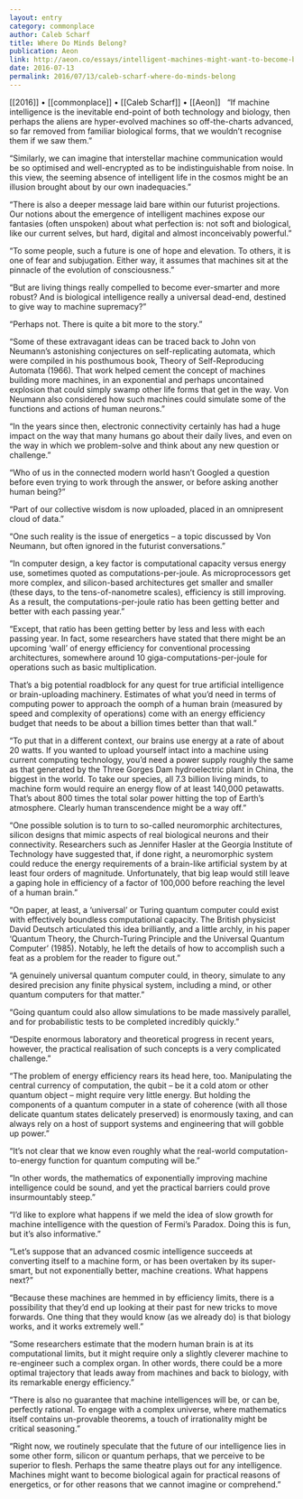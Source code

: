 ```yaml
---
layout: entry
category: commonplace
author: Caleb Scharf
title: Where Do Minds Belong?
publication: Aeon
link: http://aeon.co/essays/intelligent-machines-might-want-to-become-biological-again
date: 2016-07-13
permalink: 2016/07/13/caleb-scharf-where-do-minds-belong
---
```


[[2016]] • [[commonplace]] • [[Caleb Scharf]] • [[Aeon]]
 
“If machine intelligence is the inevitable end-point of both technology and biology, then perhaps the aliens are hyper-evolved machines so off-the-charts advanced, so far removed from familiar biological forms, that we wouldn’t recognise them if we saw them.”

“Similarly, we can imagine that interstellar machine communication would be so optimised and well-encrypted as to be indistinguishable from noise. In this view, the seeming absence of intelligent life in the cosmos might be an illusion brought about by our own inadequacies.”

“There is also a deeper message laid bare within our futurist projections. Our notions about the emergence of intelligent machines expose our fantasies (often unspoken) about what perfection is: not soft and biological, like our current selves, but hard, digital and almost inconceivably powerful.”

“To some people, such a future is one of hope and elevation. To others, it is one of fear and subjugation. Either way, it assumes that machines sit at the pinnacle of the evolution of consciousness.”

“But are living things really compelled to become ever-smarter and more robust? And is biological intelligence really a universal dead-end, destined to give way to machine supremacy?”

“Perhaps not. There is quite a bit more to the story.”

“Some of these extravagant ideas can be traced back to John von Neumann’s astonishing conjectures on self-replicating automata, which were compiled in his posthumous book, Theory of Self-Reproducing Automata (1966). That work helped cement the concept of machines building more machines, in an exponential and perhaps uncontained explosion that could simply swamp other life forms that get in the way. Von Neumann also considered how such machines could simulate some of the functions and actions of human neurons.”

“In the years since then, electronic connectivity certainly has had a huge impact on the way that many humans go about their daily lives, and even on the way in which we problem-solve and think about any new question or challenge.”

“Who of us in the connected modern world hasn’t Googled a question before even trying to work through the answer, or before asking another human being?”

“Part of our collective wisdom is now uploaded, placed in an omnipresent cloud of data.”

“One such reality is the issue of energetics – a topic discussed by Von Neumann, but often ignored in the futurist conversations.”

“In computer design, a key factor is computational capacity versus energy use, sometimes quoted as computations-per-joule. As microprocessors get more complex, and silicon-based architectures get smaller and smaller (these days, to the tens-of-nanometre scales), efficiency is still improving. As a result, the computations-per-joule ratio has been getting better and better with each passing year.”

“Except, that ratio has been getting better by less and less with each passing year. In fact, some researchers have stated that there might be an upcoming ‘wall’ of energy efficiency for conventional processing architectures, somewhere around 10 giga-computations-per-joule for operations such as basic multiplication.

That’s a big potential roadblock for any quest for true artificial intelligence or brain-uploading machinery. Estimates of what you’d need in terms of computing power to approach the oomph of a human brain (measured by speed and complexity of operations) come with an energy efficiency budget that needs to be about a billion times better than that wall.”

“To put that in a different context, our brains use energy at a rate of about 20 watts. If you wanted to upload yourself intact into a machine using current computing technology, you’d need a power supply roughly the same as that generated by the Three Gorges Dam hydroelectric plant in China, the biggest in the world. To take our species, all 7.3 billion living minds, to machine form would require an energy flow of at least 140,000 petawatts. That’s about 800 times the total solar power hitting the top of Earth’s atmosphere. Clearly human transcendence might be a way off.”

“One possible solution is to turn to so-called neuromorphic architectures, silicon designs that mimic aspects of real biological neurons and their connectivity. Researchers such as Jennifer Hasler at the Georgia Institute of Technology have suggested that, if done right, a neuromorphic system could reduce the energy requirements of a brain-like artificial system by at least four orders of magnitude. Unfortunately, that big leap would still leave a gaping hole in efficiency of a factor of 100,000 before reaching the level of a human brain.”

“On paper, at least, a ‘universal’ or Turing quantum computer could exist with effectively boundless computational capacity. The British physicist David Deutsch articulated this idea brilliantly, and a little archly, in his paper ‘Quantum Theory, the Church-Turing Principle and the Universal Quantum Computer’ (1985). Notably, he left the details of how to accomplish such a feat as a problem for the reader to figure out.”

“A genuinely universal quantum computer could, in theory, simulate to any desired precision any finite physical system, including a mind, or other quantum computers for that matter.”

“Going quantum could also allow simulations to be made massively parallel, and for probabilistic tests to be completed incredibly quickly.”

“Despite enormous laboratory and theoretical progress in recent years, however, the practical realisation of such concepts is a very complicated challenge.”

“The problem of energy efficiency rears its head here, too. Manipulating the central currency of computation, the qubit – be it a cold atom or other quantum object – might require very little energy. But holding the components of a quantum computer in a state of coherence (with all those delicate quantum states delicately preserved) is enormously taxing, and can always rely on a host of support systems and engineering that will gobble up power.”

“It’s not clear that we know even roughly what the real-world computation-to-energy function for quantum computing will be.”

“In other words, the mathematics of exponentially improving machine intelligence could be sound, and yet the practical barriers could prove insurmountably steep.”

“I’d like to explore what happens if we meld the idea of slow growth for machine intelligence with the question of Fermi’s Paradox. Doing this is fun, but it’s also informative.”

“Let’s suppose that an advanced cosmic intelligence succeeds at converting itself to a machine form, or has been overtaken by its super-smart, but not exponentially better, machine creations. What happens next?”

“Because these machines are hemmed in by efficiency limits, there is a possibility that they’d end up looking at their past for new tricks to move forwards. One thing that they would know (as we already do) is that biology works, and it works extremely well.”

“Some researchers estimate that the modern human brain is at its computational limits, but it might require only a slightly cleverer machine to re-engineer such a complex organ. In other words, there could be a more optimal trajectory that leads away from machines and back to biology, with its remarkable energy efficiency.”

“There is also no guarantee that machine intelligences will be, or can be, perfectly rational. To engage with a complex universe, where mathematics itself contains un-provable theorems, a touch of irrationality might be critical seasoning.”

“Right now, we routinely speculate that the future of our intelligence lies in some other form, silicon or quantum perhaps, that we perceive to be superior to flesh. Perhaps the same theatre plays out for any intelligence. Machines might want to become biological again for practical reasons of energetics, or for other reasons that we cannot imagine or comprehend.”

